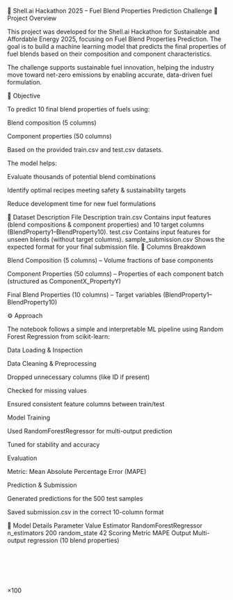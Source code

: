 🧠 Shell.ai Hackathon 2025 – Fuel Blend Properties Prediction Challenge
🚀 Project Overview

This project was developed for the Shell.ai Hackathon for Sustainable and Affordable Energy 2025, focusing on Fuel Blend Properties Prediction.
The goal is to build a machine learning model that predicts the final properties of fuel blends based on their composition and component characteristics.

The challenge supports sustainable fuel innovation, helping the industry move toward net-zero emissions by enabling accurate, data-driven fuel formulation.

🎯 Objective

To predict 10 final blend properties of fuels using:

Blend composition (5 columns)

Component properties (50 columns)

Based on the provided train.csv and test.csv datasets.

The model helps:

Evaluate thousands of potential blend combinations

Identify optimal recipes meeting safety & sustainability targets

Reduce development time for new fuel formulations

📂 Dataset Description
File	Description
train.csv	Contains input features (blend compositions & component properties) and 10 target columns (BlendProperty1–BlendProperty10).
test.csv	Contains input features for unseen blends (without target columns).
sample_submission.csv	Shows the expected format for your final submission file.
🧩 Columns Breakdown

Blend Composition (5 columns) – Volume fractions of base components

Component Properties (50 columns) – Properties of each component batch (structured as ComponentX_PropertyY)

Final Blend Properties (10 columns) – Target variables (BlendProperty1–BlendProperty10)

⚙️ Approach

The notebook follows a simple and interpretable ML pipeline using Random Forest Regression from scikit-learn:

Data Loading & Inspection

Data Cleaning & Preprocessing

Dropped unnecessary columns (like ID if present)

Checked for missing values

Ensured consistent feature columns between train/test

Model Training

Used RandomForestRegressor for multi-output prediction

Tuned for stability and accuracy

Evaluation

Metric: Mean Absolute Percentage Error (MAPE)

Prediction & Submission

Generated predictions for the 500 test samples

Saved submission.csv in the correct 10-column format

🧠 Model Details
Parameter	Value
Estimator	RandomForestRegressor
n_estimators	200
random_state	42
Scoring Metric	MAPE
Output	Multi-output regression (10 blend properties)

	​

	​

	​

×100
